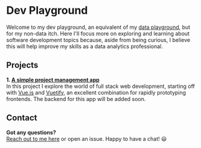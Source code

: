 # Dev Playground

Welcome to my dev playground, an equivalent of my [data playground](https://github.com/rtm010/data-playground), but for my non-data itch. 
Here I'll focus more on exploring and learning about software development topics because, aside from being curious, I believe this will help improve my skills as a data analytics professional.

## Projects
**1. [A simple project management app](https://github.com/rtm010/dev-playground/tree/master/simple-project-management-app)**  
In this project I explore the world of full stack web development, starting off with [Vue.js](https://vuejs.org/) and [Vuetify](https://vuetifyjs.com/en/), an excellent combination for rapidly prototyping frontends.
The backend for this app will be added soon.

## Contact
**Got any questions?**  
[Reach out to me here](https://twitter.com/rtm010) or open an issue. 
Happy to have a chat! :smiley:
